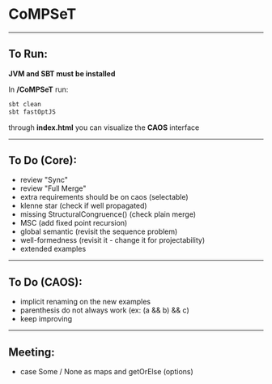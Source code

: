 # CoMPSeT
___

## To Run:
**JVM and SBT must be installed**  
  
In **/CoMPSeT** run:
````bash
sbt clean
sbt fastOptJS
````
through **index.html** you can visualize the **CAOS** interface
___

## To Do (Core):
- review "Sync"
- review "Full Merge"
- extra requirements should be on caos (selectable)
- klenne star (check if well propagated)
- missing StructuralCongruence() (check plain merge)
- MSC (add fixed point recursion)
- global semantic (revisit the sequence problem)
- well-formedness (revisit it - change it for projectability)
- extended examples
___

## To Do (CAOS):
- implicit renaming on the new examples
- parenthesis do not always work (ex: (a && b) && c)
- keep improving
---

## Meeting:
- case Some / None as maps and getOrElse (options)